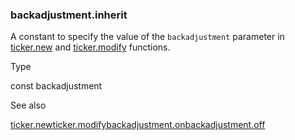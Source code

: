 ### backadjustment.inherit

A constant to specify the value of the `backadjustment` parameter in [ticker.new](#fun_ticker.new) and [ticker.modify](#fun_ticker.modify) functions.

Type

const backadjustment

See also

[ticker.new](#fun_ticker.new)[ticker.modify](#fun_ticker.modify)[backadjustment.on](#const_backadjustment.on)[backadjustment.off](#const_backadjustment.off)
